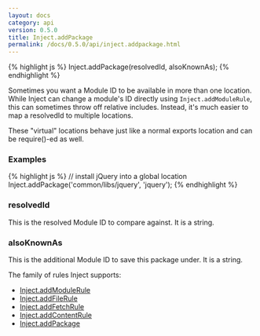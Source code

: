 ```yaml
---
layout: docs
category: api
version: 0.5.0
title: Inject.addPackage
permalink: /docs/0.5.0/api/inject.addpackage.html
---
```


{% highlight js %}
Inject.addPackage(resolvedId, alsoKnownAs);
{% endhighlight %}

Sometimes you want a Module ID to be available in more than one location. While Inject can change a module's ID directly using `Inject.addModuleRule`, this can sometimes throw off relative includes. Instead, it's much easier to map a resolvedId to multiple locations.

These "virtual" locations behave just like a normal exports location and can be require()-ed as well.

### Examples
{% highlight js %}
// install jQuery into a global location
Inject.addPackage('common/libs/jquery', 'jquery');
{% endhighlight %}

### resolvedId
This is the resolved Module ID to compare against. It is a string.

### alsoKnownAs
This is the additional Module ID to save this package under. It is a string.

The family of rules Inject supports:

* [Inject.addModuleRule](/docs/0.5.0/api/inject.addmodulerule.html)
* [Inject.addFileRule](/docs/0.5.0/api/inject.addfilerule.html)
* [Inject.addFetchRule](/docs/0.5.0/api/inject.addfetchrule.html)
* [Inject.addContentRule](/docs/0.5.0/api/inject.addcontentrule.html)
* [Inject.addPackage](/docs/0.5.0/api/inject.addpackage.html)

